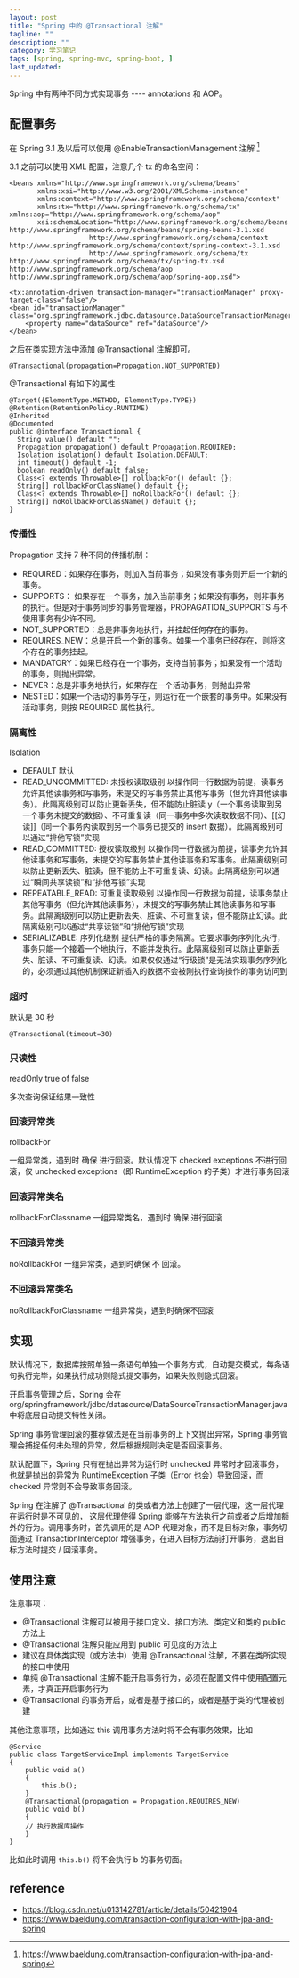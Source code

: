 ```yaml
---
layout: post
title: "Spring 中的 @Transactional 注解"
tagline: ""
description: ""
category: 学习笔记
tags: [spring, spring-mvc, spring-boot, ]
last_updated:
---
```



Spring 中有两种不同方式实现事务 ---- annotations 和 AOP。


## 配置事务
在 Spring 3.1 及以后可以使用 @EnableTransactionManagement 注解 [^1]

[^1]: https://www.baeldung.com/transaction-configuration-with-jpa-and-spring

3.1 之前可以使用 XML 配置，注意几个 tx 的命名空间：

    <beans xmlns="http://www.springframework.org/schema/beans"
           xmlns:xsi="http://www.w3.org/2001/XMLSchema-instance"
           xmlns:context="http://www.springframework.org/schema/context"
           xmlns:tx="http://www.springframework.org/schema/tx" xmlns:aop="http://www.springframework.org/schema/aop"
           xsi:schemaLocation="http://www.springframework.org/schema/beans http://www.springframework.org/schema/beans/spring-beans-3.1.xsd
                        http://www.springframework.org/schema/context http://www.springframework.org/schema/context/spring-context-3.1.xsd
                        http://www.springframework.org/schema/tx http://www.springframework.org/schema/tx/spring-tx.xsd http://www.springframework.org/schema/aop http://www.springframework.org/schema/aop/spring-aop.xsd">

    <tx:annotation-driven transaction-manager="transactionManager" proxy-target-class="false"/>
    <bean id="transactionManager" class="org.springframework.jdbc.datasource.DataSourceTransactionManager">
        <property name="dataSource" ref="dataSource"/>
    </bean>

之后在类实现方法中添加 @Transactional 注解即可。

    @Transactional(propagation=Propagation.NOT_SUPPORTED)

@Transactional 有如下的属性

    @Target({ElementType.METHOD, ElementType.TYPE})
    @Retention(RetentionPolicy.RUNTIME)
    @Inherited
    @Documented
    public @interface Transactional {
      String value() default "";
      Propagation propagation() default Propagation.REQUIRED;
      Isolation isolation() default Isolation.DEFAULT;
      int timeout() default -1;
      boolean readOnly() default false;
      Class<? extends Throwable>[] rollbackFor() default {};
      String[] rollbackForClassName() default {};
      Class<? extends Throwable>[] noRollbackFor() default {};
      String[] noRollbackForClassName() default {};
    }

### 传播性
Propagation 支持 7 种不同的传播机制：

- REQUIRED：如果存在事务，则加入当前事务；如果没有事务则开启一个新的事务。
- SUPPORTS： 如果存在一个事务，加入当前事务；如果没有事务，则非事务的执行。但是对于事务同步的事务管理器，PROPAGATION_SUPPORTS 与不使用事务有少许不同。
- NOT_SUPPORTED：总是非事务地执行，并挂起任何存在的事务。
- REQUIRES_NEW：总是开启一个新的事务。如果一个事务已经存在，则将这个存在的事务挂起。
- MANDATORY：如果已经存在一个事务，支持当前事务；如果没有一个活动的事务，则抛出异常。
- NEVER：总是非事务地执行，如果存在一个活动事务，则抛出异常
- NESTED：如果一个活动的事务存在，则运行在一个嵌套的事务中。如果没有活动事务，则按 REQUIRED 属性执行。

### 隔离性
Isolation

- DEFAULT 默认
- READ_UNCOMMITTED: 未授权读取级别 以操作同一行数据为前提，读事务允许其他读事务和写事务，未提交的写事务禁止其他写事务（但允许其他读事务）。此隔离级别可以防止更新丢失，但不能防止脏读 y（一个事务读取到另一个事务未提交的数据）、不可重复读（同一事务中多次读取数据不同）、[[幻读]]（同一个事务内读取到另一个事务已提交的 insert 数据）。此隔离级别可以通过“排他写锁”实现
- READ_COMMITTED: 授权读取级别 以操作同一行数据为前提，读事务允许其他读事务和写事务，未提交的写事务禁止其他读事务和写事务。此隔离级别可以防止更新丢失、脏读，但不能防止不可重复读、幻读。此隔离级别可以通过“瞬间共享读锁”和“排他写锁”实现
- REPEATABLE_READ: 可重复读取级别 以操作同一行数据为前提，读事务禁止其他写事务（但允许其他读事务），未提交的写事务禁止其他读事务和写事务。此隔离级别可以防止更新丢失、脏读、不可重复读，但不能防止幻读。此隔离级别可以通过“共享读锁”和“排他写锁”实现
- SERIALIZABLE: 序列化级别 提供严格的事务隔离。它要求事务序列化执行，事务只能一个接着一个地执行，不能并发执行。此隔离级别可以防止更新丢失、脏读、不可重复读、幻读。如果仅仅通过“行级锁”是无法实现事务序列化的，必须通过其他机制保证新插入的数据不会被刚执行查询操作的事务访问到

### 超时
默认是 30 秒

    @Transactional(timeout=30)

### 只读性
readOnly  true of false

多次查询保证结果一致性

### 回滚异常类
rollbackFor

一组异常类，遇到时 确保 进行回滚。默认情况下 checked exceptions 不进行回滚，仅 unchecked exceptions（即 RuntimeException 的子类）才进行事务回滚

### 回滚异常类名
rollbackForClassname 一组异常类名，遇到时 确保 进行回滚

### 不回滚异常类
noRollbackFor 一组异常类，遇到时确保 不 回滚。

### 不回滚异常类名

noRollbackForClassname 一组异常类，遇到时确保不回滚


## 实现
默认情况下，数据库按照单独一条语句单独一个事务方式，自动提交模式，每条语句执行完毕，如果执行成功则隐式提交事务，如果失败则隐式回滚。

开启事务管理之后，Spring 会在 org/springframework/jdbc/datasource/DataSourceTransactionManager.java 中将底层自动提交特性关闭。

Spring 事务管理回滚的推荐做法是在当前事务的上下文抛出异常，Spring 事务管理会捕捉任何未处理的异常，然后根据规则决定是否回滚事务。

默认配置下，Spring 只有在抛出异常为运行时 unchecked 异常时才回滚事务，也就是抛出的异常为 RuntimeException 子类（Error 也会）导致回滚，而 checked 异常则不会导致事务回滚。

Spring 在注解了 @Transactional 的类或者方法上创建了一层代理，这一层代理在运行时是不可见的，
这层代理使得 Spring 能够在方法执行之前或者之后增加额外的行为。调用事务时，首先调用的是 AOP 代理对象，而不是目标对象，事务切面通过 TransactionInterceptor 增强事务，在进入目标方法前打开事务，退出目标方法时提交 / 回滚事务。

## 使用注意
注意事项：

- @Transactional 注解可以被用于接口定义、接口方法、类定义和类的 public 方法上
- @Transactional 注解只能应用到 public 可见度的方法上
- 建议在具体类实现（或方法中）使用 @Transactional 注解，不要在类所实现的接口中使用
- 单纯 @Transactional 注解不能开启事务行为，必须在配置文件中使用配置元素，才真正开启事务行为
- @Transactional 的事务开启，或者是基于接口的，或者是基于类的代理被创建

其他注意事项，比如通过 this 调用事务方法时将不会有事务效果，比如

    @Service
    public class TargetServiceImpl implements TargetService
    {
        public void a()
        {
            this.b();
        }
        @Transactional(propagation = Propagation.REQUIRES_NEW)
        public void b()
        {
        // 执行数据库操作
        }
    }

比如此时调用 `this.b()` 将不会执行 b 的事务切面。

## reference

- <https://blog.csdn.net/u013142781/article/details/50421904>
- <https://www.baeldung.com/transaction-configuration-with-jpa-and-spring>

